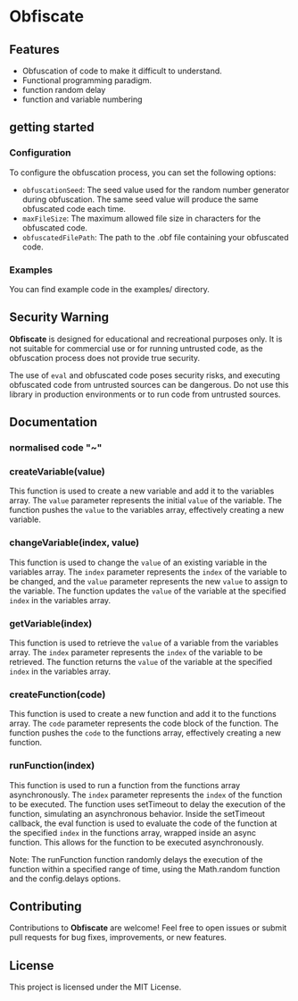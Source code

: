 # Obfiscate

## Features

- Obfuscation of code to make it difficult to understand.
- Functional programming paradigm.
- function random delay
- function and variable numbering

## getting started

### Configuration

To configure the obfuscation process, you can set the following options:

- `obfuscationSeed`: The seed value used for the random number generator during obfuscation. The same seed value will produce the same obfuscated code each time.
- `maxFileSize`: The maximum allowed file size in characters for the obfuscated code.
- `obfuscatedFilePath`: The path to the .obf file containing your obfuscated code.

### Examples

You can find example code in the examples/ directory.

## Security Warning

**Obfiscate** is designed for educational and recreational purposes only. It is not suitable for commercial use or for running untrusted code, as the obfuscation process does not provide true security.

The use of `eval` and obfuscated code poses security risks, and executing obfuscated code from untrusted sources can be dangerous. Do not use this library in production environments or to run code from untrusted sources.

## Documentation

### normalised code "~"

### createVariable(value)
This function is used to create a new variable and add it to the variables array. The `value` parameter represents the initial `value` of the variable. The function pushes the `value` to the variables array, effectively creating a new variable.

### changeVariable(index, value)
This function is used to change the `value` of an existing variable in the variables array. The `index` parameter represents the `index` of the variable to be changed, and the `value` parameter represents the new `value` to assign to the variable. The function updates the `value` of the variable at the specified `index` in the variables array.

### getVariable(index)
This function is used to retrieve the `value` of a variable from the variables array. The `index` parameter represents the `index` of the variable to be retrieved. The function returns the `value` of the variable at the specified `index` in the variables array.

### createFunction(code)
This function is used to create a new function and add it to the functions array. The `code` parameter represents the code block of the function. The function pushes the `code` to the functions array, effectively creating a new function.

### runFunction(index)
This function is used to run a function from the functions array asynchronously. The `index` parameter represents the `index` of the function to be executed. The function uses setTimeout to delay the execution of the function, simulating an asynchronous behavior. Inside the setTimeout callback, the eval function is used to evaluate the code of the function at the specified `index` in the functions array, wrapped inside an async function. This allows for the function to be executed asynchronously.

Note: The runFunction function randomly delays the execution of the function within a specified range of time, using the Math.random function and the config.delays options.
## Contributing

Contributions to **Obfiscate** are welcome! Feel free to open issues or submit pull requests for bug fixes, improvements, or new features.

## License

This project is licensed under the MIT License.
